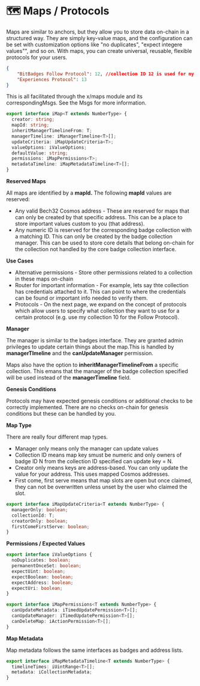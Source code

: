 # 🗺️ Maps / Protocols

Maps are similar to anchors, but they allow you to store data on-chain in a structured way. They are simply key-value maps, and the configuration can be set with customization options like "no duplicates", "expect integere values"", and so on. With maps, you can create universal, reusable, flexible protocols for your users.&#x20;

```json
{
    "BitBadges Follow Protocol": 12, //collection ID 12 is used for my follows
    "Experiences Protocol": 13
}
```

This is all facilitated through the x/maps module and its correspondingMsgs. See the Msgs for more information.

```typescript
export interface iMap<T extends NumberType> {
  creator: string;
  mapId: string;
  inheritManagerTimelineFrom: T;
  managerTimeline: iManagerTimeline<T>[];
  updateCriteria: iMapUpdateCriteria<T>;
  valueOptions: iValueOptions;
  defaultValue: string;
  permissions: iMapPermissions<T>;
  metadataTimeline: iMapMetadataTimeline<T>[];
}
```

**Reserved Maps**

All maps are identified by a **mapId.** The following **mapId** values are reserved:

* Any valid Bech32 Cosmos address - These are reserved for maps that can only be created by that specific address. This can be a place to store important values custom to you (that address).
* Any numeric ID is reserved for the corresponding badge collection with a matching ID. This can only be created by the badge collection manager. This can be used to store core details that belong on-chain for the collection not handled by the core badge collection interface.

**Use Cases**

* Alternative permissions - Store other permissions related to a collection in these maps on-chain
* Router for important information - For example, lets say thte collection has credentials attached to it. This can point to where the credentials can be found or important info needed to verify them.
* Protocols - On the next page, we expand on the concept of protocols which allow users to specify what collection they want to use for a certain protocol (e.g. use my collection 10 for the Follow Protocol).

**Manager**

The manager is similar to the badges interface. They are granted admin privileges to update certain things about the map.This is handled by **managerTImeline** and the **canUpdateManager** permission.

Maps also have the option to **inheritManagerTimelineFrom** a specific collection. This emans that the manager of the badge collection specified will be used instead of the **managerTimeline** field.

**Genesis Conditions**

Protocols may have expected genesis conditions or additional checks to be correctly implemented. There are no checks on-chain for genesis conditions but these can be handled by you.

**Map Type**

There are really four different map types.&#x20;

* Manager only means only the manager can update values
* Collection ID means map key smust be numeric and only owners of badge ID N from the collection ID specified can update key = N.
* Creator only means keys are address-based. You can only update the value for your address. This uses mapped Cosmos addresses.
* First come, first serve means that map slots are open but once claimed, they can not be overwritten unless unset by the user who claimed the slot.

```typescript
export interface iMapUpdateCriteria<T extends NumberType> {
  managerOnly: boolean;
  collectionId: T;
  creatorOnly: boolean;
  firstComeFirstServe: boolean;
}
```

**Permissions / Expected Values**

```typescript
export interface iValueOptions {
  noDuplicates: boolean;
  permanentOnceSet: boolean;
  expectUint: boolean;
  expectBoolean: boolean;
  expectAddress: boolean;
  expectUri: boolean;
}
```

```typescript
export interface iMapPermissions<T extends NumberType> {
  canUpdateMetadata: iTimedUpdatePermission<T>[];
  canUpdateManager: iTimedUpdatePermission<T>[];
  canDeleteMap: iActionPermission<T>[];
}
```

**Map Metadata**

Map metadata follows the same interfaces as badges and address lists.

```typescript
export interface iMapMetadataTimeline<T extends NumberType> {
  timelineTimes: iUintRange<T>[];
  metadata: iCollectionMetadata;
}
```

